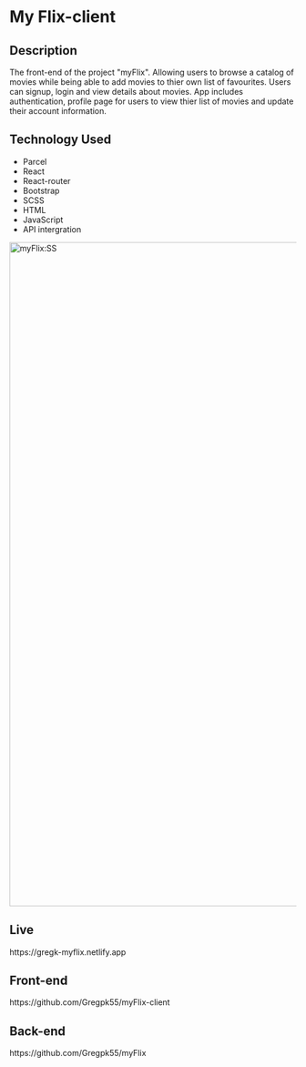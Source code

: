 # My Flix-client

<h2>Description</h2>
The front-end of the project "myFlix". Allowing users to browse a catalog of movies while being able to add movies to thier own list of favourites. Users can signup, login and view details about movies. App includes authentication, profile page for users to view thier list of movies and update their account information.

<h2>Technology Used</h2>

- Parcel
- React
- React-router
- Bootstrap
- SCSS
- HTML
- JavaScript
- API intergration

<img width="1166" alt="myFlix:SS" src="https://github.com/Gregpk55/myFlix-client/assets/122652405/d5f6a5c9-535e-44a1-8969-7eb87b70c39a">

<h2>Live</h2>
https://gregk-myflix.netlify.app

<h2>Front-end</h2>
https://github.com/Gregpk55/myFlix-client

<h2>Back-end</h2>
https://github.com/Gregpk55/myFlix
